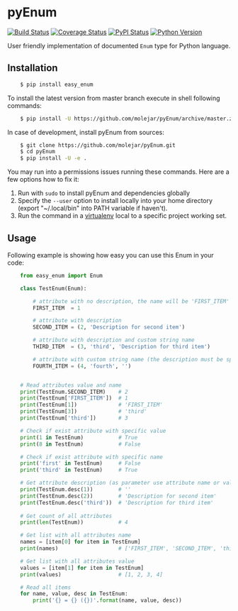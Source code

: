 pyEnum
======

[![Build Status](https://travis-ci.org/molejar/pyEnum.svg?branch=master)](https://travis-ci.org/molejar/pyEnum)
[![Coverage Status](https://coveralls.io/repos/github/molejar/pyEnum/badge.svg?branch=master)](https://coveralls.io/github/molejar/pyEnum?branch=master)
[![PyPI Status](https://img.shields.io/pypi/v/easy-enum.svg)](https://pypi.python.org/pypi/easy-enum)
[![Python Version](https://img.shields.io/pypi/pyversions/easy-enum.svg)](https://www.python.org)

User friendly implementation of documented `Enum` type for Python language.

Installation
------------

``` bash
    $ pip install easy_enum
```

To install the latest version from master branch execute in shell following commands:

``` bash
    $ pip install -U https://github.com/molejar/pyEnum/archive/master.zip
```

In case of development, install pyEnum from sources:

``` bash
    $ git clone https://github.com/molejar/pyEnum.git
    $ cd pyEnum
    $ pip install -U -e .
```

You may run into a permissions issues running these commands. Here are a few options how to fix it:

1. Run with `sudo` to install pyEnum and dependencies globally
2. Specify the `--user` option to install locally into your home directory (export "~/.local/bin" into PATH variable if haven't).
3. Run the command in a [virtualenv](https://virtualenv.pypa.io/en/latest/) local to a specific project working set.

Usage
-----

Following example is showing how easy you can use this Enum in your code:

``` Python
    from easy_enum import Enum

    class TestEnum(Enum):

        # attribute with no description, the name will be 'FIRST_ITEM' and empty string as description
        FIRST_ITEM  = 1

        # attribute with description
        SECOND_ITEM = (2, 'Description for second item')

        # attribute with description and custom string name
        THIRD_ITEM  = (3, 'third', 'Description for third item')

        # attribute with custom string name (the description must be specified as empty string)
        FOURTH_ITEM = (4, 'fourth', '')


    # Read attributes value and name
    print(TestEnum.SECOND_ITEM)    # 2
    print(TestEnum['FIRST_ITEM'])  # 1
    print(TestEnum[1])             # 'FIRST_ITEM'
    print(TestEnum[3])             # 'third'
    print(TestEnum['third'])       # 3

    # Check if exist attribute with specific value
    print(1 in TestEnum)           # True
    print(8 in TestEnum)           # False

    # Check if exist attribute with specific name
    print('first' in TestEnum)     # False
    print('third' in TestEnum)     # True

    # Get attribute description (as parameter use attribute name or value)
    print(TestEnum.desc(1))        # ''
    print(TestEnum.desc(2))        # 'Description for second item'
    print(TestEnum.desc('third'))  # 'Description for third item'
    
    # Get count of all attributes
    print(len(TestEnum))           # 4

    # Get list with all attributes name
    names = [item[0] for item in TestEnum]
    print(names)                   # ['FIRST_ITEM', 'SECOND_ITEM', 'third', 'fourth']

    # Get list with all attributes value
    values = [item[1] for item in TestEnum]
    print(values)                  # [1, 2, 3, 4]

    # Read all items
    for name, value, desc in TestEnum:
        print('{} = {} ({})'.format(name, value, desc))
```
